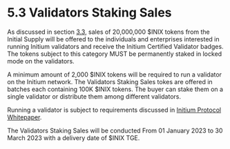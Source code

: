 # 5.3 Validators Staking Sales

As discussed in section [3.3](../pre-gen/3.3-sales-allocations.md), sales of 20,000,000 $INIX tokens from the Initial Supply will be offered to the individuals and enterprises interested in running Initium validators and receive the Initium Certified Validator badges. The tokens subject to this category MUST be permanently staked in locked mode on the validators.&#x20;

A minimum amount of 2,000 $INIX tokens will be required to run a validator on the Initium network. The Validators Staking Sales tokes are offered in batches each containing 100K $INIX tokens. The buyer can stake them on a single validator or distribute them among different validators.&#x20;

Running a validator is subject to requirements discussed in [Initium Protocol Whitepaper](https://whitepaper.initium.foundation). &#x20;

The Validators Staking Sales will be conducted From 01 January 2023 to 30 March 2023 with a delivery date of $INIX TGE.
